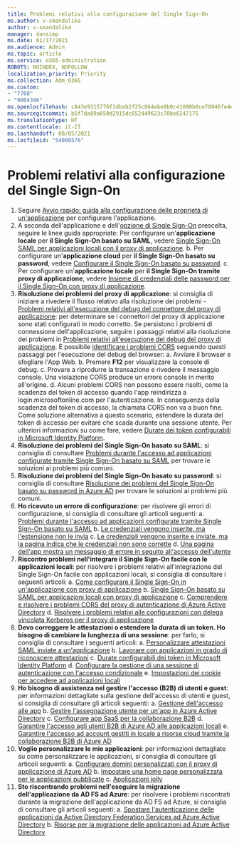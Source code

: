 ```yaml
---
title: Problemi relativi alla configurazione del Single Sign-On
ms.author: v-smandalika
author: v-smandalika
manager: dansimp
ms.date: 01/17/2021
ms.audience: Admin
ms.topic: article
ms.service: o365-administration
ROBOTS: NOINDEX, NOFOLLOW
localization_priority: Priority
ms.collection: Adm_O365
ms.custom:
- "7760"
- "9004346"
ms.openlocfilehash: c843e9315776f3dbab2f25c864ebe8b0c41000b8ce70046fe4eb386fce143635
ms.sourcegitcommit: b5f7da89a650d2915dc652449623c78be6247175
ms.translationtype: HT
ms.contentlocale: it-IT
ms.lasthandoff: 08/05/2021
ms.locfileid: "54009576"
---
```

# <a name="sso-configuration-issues"></a>Problemi relativi alla configurazione del Single Sign-On

1. Seguire [Avvio rapido: guida alla configurazione delle proprietà di un'applicazione](https://docs.microsoft.com/azure/active-directory/manage-apps/add-application-portal-configure) per configurare l'applicazione.
2. A seconda dell'applicazione e dell'[opzione di Single Sign-On](https://docs.microsoft.com/azure/active-directory/manage-apps/sso-options) prescelta, seguire le linee guida appropriate: Per configurare un'**applicazione locale** per **il Single Sign-On basato su SAML**, vedere [Single Sign-On SAML per applicazioni locali con il proxy di applicazione](https://docs.microsoft.com/azure/active-directory/manage-apps/application-proxy-configure-single-sign-on-on-premises-apps).
    b. Per configurare un'**applicazione cloud** per **il Single Sign-On basato su password**, vedere [Configurare il Single Sign-On basato su password](https://docs.microsoft.com/azure/active-directory/manage-apps/configure-password-single-sign-on-non-gallery-applications).
    c. Per configurare un'**applicazione locale** per **il Single Sign-On tramite proxy di applicazione**, vedere [Insieme di credenziali delle password per il Single Sign-On con proxy di applicazione](https://docs.microsoft.com/azure/active-directory/manage-apps/application-proxy-configure-single-sign-on-password-vaulting).
3. **Risoluzione dei problemi del proxy di applicazione**: si consiglia di iniziare a rivedere il flusso relativo alla risoluzione dei problemi - [Problemi relativi all'esecuzione del debug del connettore del proxy di applicazione](https://docs.microsoft.com/azure/active-directory/manage-apps/application-proxy-debug-connectors): per determinare se i connettori del proxy di applicazione sono stati configurati in modo corretto. Se persistono i problemi di connessione dell'applicazione, seguire i passaggi relativi alla risoluzione dei problemi in [Problemi relativi all'esecuzione del debug del proxy di applicazione](https://docs.microsoft.com/azure/active-directory/manage-apps/application-proxy-debug-apps). È possibile [identificare i problemi CORS](https://docs.microsoft.com/azure/active-directory/manage-apps/application-proxy-understand-cors-issues#understand-and-identify-cors-issues) seguendo questi passaggi per l'esecuzione del debug del browser: a. Avviare il browser e sfogliare l'App Web.
    b. Premere **F12** per visualizzare la console di debug.
    c. Provare a riprodurre la transazione e rivedere il messaggio console. Una violazione CORS produce un errore console in merito all'origine.
    d. Alcuni problemi CORS non possono essere risolti, come la scadenza del token di accesso quando l'app reindirizza a login.microsoftonline.com per l'autenticazione. In conseguenza della scadenza del token di accesso, la chiamata CORS non va a buon fine. Come soluzione alternativa a questo scenario, estendere la durata del token di accesso per evitare che scada durante una sessione utente. Per ulteriori informazioni su come fare, vedere [Durate dei token configurabili in Microsoft Identity Platform](https://docs.microsoft.com/azure/active-directory/develop/active-directory-configurable-token-lifetimes).
4. **Risoluzione dei problemi del Single Sign-On basato su SAML**: si consiglia di consultare [Problemi durante l'accesso ad applicazioni configurate tramite Single Sign-On basato su SAML](https://docs.microsoft.com/azure/active-directory/manage-apps/application-sign-in-problem-federated-sso-gallery) per trovare le soluzioni ai problemi più comuni.
5. **Risoluzione dei problemi del Single Sign-On basato su password**: si consiglia di consultare [Risoluzione dei problemi del Single Sign-On basato su password in Azure AD](https://docs.microsoft.com/azure/active-directory/manage-apps/troubleshoot-password-based-sso) per trovare le soluzioni ai problemi più comuni.
6. **Ho ricevuto un errore di configurazione**: per risolvere gli errori di configurazione, si consiglia di consultare gli articoli seguenti: a. [Problemi durante l'accesso ad applicazioni configurate tramite Single Sign-On basato su SAML](https://docs.microsoft.com/azure/active-directory/manage-apps/application-sign-in-problem-federated-sso-gallery) b. [Le credenziali vengono inserite, ma l'estensione non le invia](https://docs.microsoft.com/azure/active-directory/manage-apps/troubleshoot-password-based-sso#credentials-are-filled-in-but-the-extension-does-not-submit-them) c. [Le credenziali vengono inserite e inviate, ma la pagina indica che le credenziali non sono corrette](https://docs.microsoft.com/azure/active-directory/manage-apps/troubleshoot-password-based-sso) d. [Una pagina dell'app mostra un messaggio di errore in seguito all'accesso dell'utente](https://docs.microsoft.com/azure/active-directory/manage-apps/application-sign-in-problem-application-error)
7. **Riscontro problemi nell'integrare il Single Sign-On facile con le applicazioni locali**: per risolvere i problemi relativi all'integrazione del Single Sign-On facile con applicazioni locali, si consiglia di consultare i seguenti articoli: a. [Come configurare il Single Sign-On in un'applicazione con proxy di applicazione](https://docs.microsoft.com/azure/active-directory/manage-apps/application-proxy-config-sso-how-to) b. [Single Sign-On basato su SAML per applicazioni locali con proxy di applicazione](https://docs.microsoft.com/azure/active-directory/manage-apps/application-proxy-configure-single-sign-on-on-premises-apps) c. [Comprendere e risolvere i problemi CORS del proxy di autenticazione di Azure Active Directory](https://docs.microsoft.com/azure/active-directory/manage-apps/application-proxy-understand-cors-issues#solutions-for-application-proxy-cors-issues) d. [Risolvere i problemi relativi alle configurazioni con delega vincolata Kerberos per il proxy di applicazione](https://docs.microsoft.com/azure/active-directory/manage-apps/application-proxy-back-end-kerberos-constrained-delegation-how-to)
8. **Devo correggere le attestazioni o estendere la durata di un token. Ho bisogno di cambiare la lunghezza di una sessione**: per farlo, si consiglia di consultare i seguenti articoli: a. [Personalizzare attestazioni SAML inviate a un'applicazione](https://docs.microsoft.com/azure/active-directory/develop/active-directory-claims-mapping) b. [Lavorare con applicazioni in grado di riconoscere attestazioni](https://docs.microsoft.com/azure/active-directory/manage-apps/application-proxy-configure-for-claims-aware-applications) c. [Durate configurabili dei token in Microsoft Identity Platform](https://docs.microsoft.com/azure/active-directory/develop/active-directory-configurable-token-lifetimes) d. [Configurare la gestione di una sessione di autenticazione con l'accesso condizionale](https://docs.microsoft.com/azure/active-directory/conditional-access/howto-conditional-access-session-lifetime) e. [Impostazioni dei cookie per accedere ad applicazioni locali](https://docs.microsoft.com/azure/active-directory/manage-apps/application-proxy-configure-cookie-settings)
9. **Ho bisogno di assistenza nel gestire l'accesso (B2B) di utenti e guest**: per informazioni dettagliate sulla gestione dell'accesso di utenti e guest, si consiglia di consultare gli articoli seguenti: a. [Gestione dell'accesso alle app](https://docs.microsoft.com/azure/active-directory/manage-apps/what-is-access-management) b. [Gestire l'assegnazione utente per un'app in Azure Active Directory](https://docs.microsoft.com/azure/active-directory/manage-apps/assign-user-or-group-access-portal) c. [Configurare app SaaS per la collaborazione B2B](https://docs.microsoft.com/azure/active-directory/external-identities/configure-saas-apps) d. [Garantire l'accesso agli utenti B2B di Azure AD alle applicazioni locali](https://docs.microsoft.com/azure/active-directory/external-identities/configure-saas-apps) e. [Garantire l'accesso ad account gestiti in locale a risorse cloud tramite la collaborazione B2B di Azure AD](https://docs.microsoft.com/azure/active-directory/external-identities/hybrid-on-premises-to-cloud)
10. **Voglio personalizzare le mie applicazioni**: per informazioni dettagliate su come personalizzare le applicazioni, si consiglia di consultare gli articoli seguenti: a. [Configurare domini personalizzati con il proxy di applicazione di Azure AD](https://docs.microsoft.com/azure/active-directory/manage-apps/application-proxy-configure-custom-domain) b. [Impostare una home page personalizzata per le applicazioni pubblicate](https://docs.microsoft.com/azure/active-directory/manage-apps/application-proxy-configure-custom-home-page) c. [Applicazioni jolly](https://docs.microsoft.com/azure/active-directory/manage-apps/application-proxy-wildcard)
11. **Sto riscontrando problemi nell'eseguire la migrazione dell'applicazione da AD FS ad Azure**: per risolvere i problemi riscontrati durante la migrazione dell'applicazione da AD FS ad Azure, si consiglia di consultare gli articoli seguenti: a. [Spostare l'autenticazione delle applicazioni da Active Directory Federation Services ad Azure Active Directory](https://docs.microsoft.com/azure/active-directory/manage-apps/migrate-adfs-apps-to-azure) b. [Risorse per la migrazione delle applicazioni ad Azure Active Directory](https://docs.microsoft.com/azure/active-directory/manage-apps/migration-resources)

